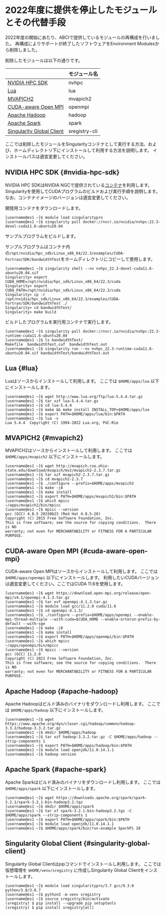 
# 2022年度に提供を停止したモジュールとその代替手段 

2022年度の開始にあたり、ABCIで提供しているモジュールの再構成を行いました。
再構成によりサポートが終了したソフトウェアをEnvironment Modulesから削除しました。

削除したモジュールは以下の通りです。

|                                                         | モジュール名  |
| ------------------------------------------------------- | ------------- |
| [NVIDIA HPC SDK](#nvidia-hpc-sdk)                       | nvhpc         |
| [Lua](#lua)                                             | lua           |
| [MVAPICH2](#mvapich2)                                   | mvapich2      |
| [CUDA-aware Open MPI](#cuda-aware-open-mpi)             | openmpi       |
| [Apache Hadoop](#apache-hadoop)                         | hadoop        |
| [Apache Spark](#apache-spark)                           | spark         |
| [Singularity Global Client](#singularity-global-client) | sregistry-cli |

ここでは削除したモジュールをSingularityコンテナとして実行する方法、および、ホームディレクトリ下にインストールして利用する方法を説明します。
インストールパスは適宜変更してください。

<!--
- curlなのかwgetなのか統一するべき、ここではwgetを使う.
- ログをファイルに書き出すのかどうかも統一した方がいい。ここでは書き出さない。垂れ流し。
- tarのオプションの並びに統一性がない... xzfを使う. 
- PATHを設定するところまでやろう。
-->

## NVIDIA HPC SDK {#nvidia-hpc-sdk}

NVIDIA HPC SDKはNVIDIA NGCで提供されている[コンテナ](https://catalog.ngc.nvidia.com/orgs/nvidia/containers/nvhpc)を利用します。
Singularityを使用してCUDAプログラムのビルドおよび実行手順を説明します。
なお、コンテナイメージのバージョンは適宜変更してください。

開発用コンテナをダウンロードします。

```
[username@es1 ~]$ module load singularitypro
[username@es1 ~]$ singularity pull docker://nvcr.io/nvidia/nvhpc:22.3-devel-cuda11.6-ubuntu20.04
```

サンプルプログラムをビルドします。

サンプルプログラムはコンテナ内の`/opt/nvidia/hpc_sdk/Linux_x86_64/22.3/examples/CUDA-Fortran/SDK/bandwidthTest`をホームディレクトリにコピーして使用します。

```
[username@es1 ~]$ singularity shell --nv nvhpc_22.3-devel-cuda11.6-ubuntu20.04.sif
Singularity> export CUDA_HOME=/opt/nvidia/hpc_sdk/Linux_x86_64/22.3/cuda
Singularity> export CUDA_PATH=/opt/nvidia/hpc_sdk/Linux_x86_64/22.3/cuda
Singularity> cp -r /opt/nvidia/hpc_sdk/Linux_x86_64/22.3/examples/CUDA-Fortran/SDK/bandwidthTest ./
Singularity> cd bandwidthTest/
Singularity> make build
```

ビルドしたプログラムを実行用コンテナで実行します。

```
[username@es1 ~]$ singularity pull docker://nvcr.io/nvidia/nvhpc:22.3-runtime-cuda11.6-ubuntu20.04
[username@es1 ~]$ ls bandwidthTest/
Makefile  bandwidthTest.cuf  bandwidthTest.out
[username@es1 ~]$ singularity run --nv nvhpc_22.3-runtime-cuda11.6-ubuntu20.04.sif bandwidthTest/bandwidthTest.out
```

## Lua {#lua}

Luaはソースからインストールして利用します。
ここでは `$HOME/apps/lua` 以下にインストールします。

```
[username@es1 ~]$ wget http://www.lua.org/ftp/lua-5.4.4.tar.gz
[username@es1 ~]$ tar xzf lua-5.4.4.tar.gz
[username@es1 ~]$ cd lua-5.4.4
[username@es1 ~]$ make && make install INSTALL_TOP=$HOME/apps/lua
[username@es1 ~]$ export PATH=$HOME/apps/lua/bin:$PATH
[username@es1 ~]$ lua -v
Lua 5.4.4  Copyright (C) 1994-2022 Lua.org, PUC-Rio
```

## MVAPICH2 {#mvapich2}

MVAPICH2はソースからインストールして利用します。
ここでは `$HOME/apps/mvapich2` 以下にインストールします。

```
[username@es1 ~]$ wget http://mvapich.cse.ohio-state.edu/download/mvapich/mv2/mvapich2-2.3.7.tar.gz
[username@es1 ~]$ tar xzf mvapich2-2.3.7.tar.gz
[username@es1 ~]$ cd mvapich2-2.3.7
[username@es1 ~]$ ./configure --prefix=$HOME/apps/mvapich2
[username@es1 ~]$ make -j8
[username@es1 ~]$ make install
[username@es1 ~]$ export PATH=$HOME/apps/mvapich2/bin:$PATH
[username@es1 ~]$ which mpicc
~/apps/mvapich2/bin/mpicc
[username@es1 ~]$ mpicc --version
gcc (GCC) 4.8.5 20150623 (Red Hat 4.8.5-28)
Copyright (C) 2015 Free Software Foundation, Inc.
This is free software; see the source for copying conditions.  There is NO
warranty; not even for MERCHANTABILITY or FITNESS FOR A PARTICULAR PURPOSE.
```

## CUDA-aware Open MPI {#cuda-aware-open-mpi}

CUDA-aware Open MPIはソースからインストールして利用します。
ここでは `$HOME/apps/openmpi` 以下にインストールします。
利用したいCUDAバージョンは適宜変更してください。ここではCUDA 11.6を使用します。

<!-- 
- cuda 11.6でいいかね?
-->

```
[username@es1 ~]$ wget https://download.open-mpi.org/release/open-mpi/v4.1/openmpi-4.1.3.tar.gz
[username@es1 ~]$ tar xvf openmpi-4.1.3.tar.gz
[username@es1 ~]$ module load gcc/11.2.0 cuda/11.6
[username@es1 ~]$ cd openmpi-4.1.3/
[username@es1 ~]$ ./configure --prefix=$HOME/apps/openmpi --enable-mpi-thread-multiple --with-cuda=$CUDA_HOME --enable-orterun-prefix-by-default --with-sge
[username@es1 ~]$ make -j8
[username@es1 ~]$ make install
[username@es1 ~]$ export PATH=$HOME/apps/openmpi/bin:$PATH
[username@es1 ~]$ which mpicc
~/apps/openmpi/bin/mpicc
[username@es1 ~]$ mpicc --version
gcc (GCC) 11.2.0
Copyright (C) 2021 Free Software Foundation, Inc.
This is free software; see the source for copying conditions.  There is NO
warranty; not even for MERCHANTABILITY or FITNESS FOR A PARTICULAR PURPOSE.
```

<!--
簡単な実行方法ものせた方がいいのでは?
-->

## Apache Hadoop {#apache-hadoop}

Apache Hadoopはビルド済みのバイナリをダウンロードし利用します。
ここでは `$HOME/apps/hadoop` 以下にインストールします。

```
[username@es1 ~]$ wget https://www.apache.org/dyn/closer.cgi/hadoop/common/hadoop-3.3.2/hadoop-3.3.2.tar.gz
[username@es1 ~]$ mkdir $HOME/apps/hadoop
[username@es1 ~]$ tar xzf hadoop-3.3.2.tar.gz -C $HOME/apps/hadoop --strip-components 1
[username@es1 ~]$ export PATH=$HOME/apps/hadoop/bin:$PATH
[username@es1 ~]$ module load openjdk/11.0.14.1.1
[username@es1 ~]$ hadoop version
```


## Apache Spark {#apache-spark}

Apache Sparkはビルド済みのバイナリをダウンロードし利用します。
ここでは `$HOME/apps/spark` 以下にインストールします。

```
[username@es1 ~]$ wget https://downloads.apache.org/spark/spark-3.2.1/spark-3.2.1-bin-hadoop3.2.tgz
[username@es1 ~]$ mkdir $HOME/apps/spark
[username@es1 ~]$ tar xf spark-3.2.1-bin-hadoop3.2.tgz -C $HOME/apps/spark --strip-components 1
[username@es1 ~]$ export PATH=$HOME/apps/spark/bin:$PATH
[username@es1 ~]$ module load openjdk/11.0.14.1.1
[username@es1 ~]$ $HOME/apps/spark/bin/run-example SparkPi 10
```

## Singularity Global Client {#singularity-global-client}

Singularity Global Clientはpipコマンドでインストールし利用します。
ここでは仮想環境を `$HOME/venv/sregistry` に作成しSingularity Global Clientをインストールします。

<!--
- sregistry pullする際に umask 0022 する方法を説明する?
  それともパッチを用意して当ててもらう? umaskかなぁ...
  - インストール時にsingularityいるんだっけ?
説明としては、
- ファイルのother権限を落とすumaskだと、sregistry pullしてコンテナイメージを作成する際に利用できないイメージが作成される場合がある。
  これを回避するため、sregistry pull実行時は umask 0022 を実行しotherが読み取れるようにする必要がある。
-->

```
[username@es1 ~]$ module load singularitypro/3.7 gcc/9.3.0 python/3.8/3.8.7
[username@es1 ~]$ python3 -m venv sregistry
[username@es1 ~]$ source sregistry/bin/activate
(sregistry) $ pip install --upgrade pip setuptools
(sregistry) $ pip install sregistry[all]
```


